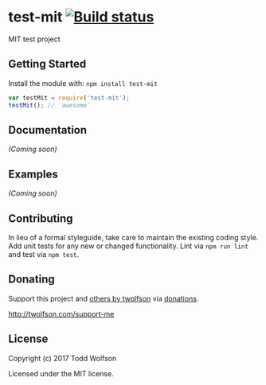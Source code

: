 # test-mit [![Build status](https://travis-ci.org/twolfson/test-mit.svg?branch=master)](https://travis-ci.org/twolfson/test-mit)

MIT test project

## Getting Started
Install the module with: `npm install test-mit`

```js
var testMit = require('test-mit');
testMit(); // 'awesome'
```

## Documentation
_(Coming soon)_

## Examples
_(Coming soon)_

## Contributing
In lieu of a formal styleguide, take care to maintain the existing coding style. Add unit tests for any new or changed functionality. Lint via `npm run lint` and test via `npm test`.

## Donating
Support this project and [others by twolfson][twolfson-projects] via [donations][twolfson-support-me].

<http://twolfson.com/support-me>

[twolfson-projects]: http://twolfson.com/projects
[twolfson-support-me]: http://twolfson.com/support-me

## License
Copyright (c) 2017 Todd Wolfson

Licensed under the MIT license.
